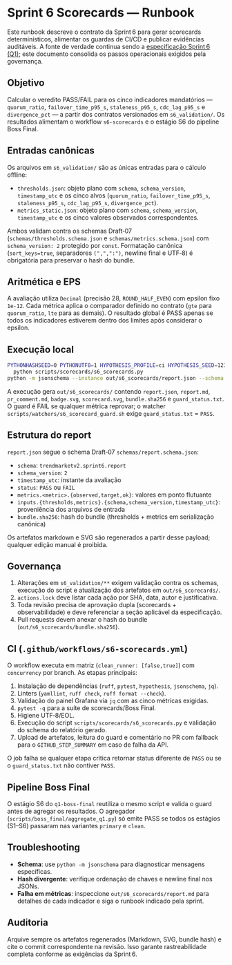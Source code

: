 # Sprint 6 Scorecards — Runbook

Este runbook descreve o contrato da Sprint 6 para gerar scorecards determinísticos,
alimentar os guardas de CI/CD e publicar evidências auditáveis. A fonte de verdade
continua sendo a [especificação Sprint 6 (Q1)](../DNA/quarters/Q1/Sprint%206%20(Q1).md);
este documento consolida os passos operacionais exigidos pela governança.

## Objetivo

Calcular o veredito PASS/FAIL para os cinco indicadores mandatórios — `quorum_ratio`,
`failover_time_p95_s`, `staleness_p95_s`, `cdc_lag_p95_s` e `divergence_pct` — a
partir dos contratos versionados em `s6_validation/`. Os resultados alimentam o
workflow `s6-scorecards` e o estágio S6 do pipeline Boss Final.

## Entradas canônicas

Os arquivos em `s6_validation/` são as únicas entradas para o cálculo offline:

- `thresholds.json`: objeto plano com `schema`, `schema_version`, `timestamp_utc`
  e os cinco alvos (`quorum_ratio`, `failover_time_p95_s`, `staleness_p95_s`,
  `cdc_lag_p95_s`, `divergence_pct`).
- `metrics_static.json`: objeto plano com `schema`, `schema_version`,
  `timestamp_utc` e os cinco valores observados correspondentes.

Ambos validam contra os schemas Draft‑07 (`schemas/thresholds.schema.json` e
`schemas/metrics.schema.json`) com `schema_version: 2` protegido por `const`.
Formatação canônica (`sort_keys=true`, separadores `(",",":")`, newline final e
UTF‑8) é obrigatória para preservar o hash do bundle.

## Aritmética e EPS

A avaliação utiliza `Decimal` (precisão 28, `ROUND_HALF_EVEN`) com epsilon fixo
`1e-12`. Cada métrica aplica o comparador definido no contrato (`gte` para
`quorum_ratio`, `lte` para as demais). O resultado global é PASS apenas se todos
os indicadores estiverem dentro dos limites após considerar o epsilon.

## Execução local

```bash
PYTHONHASHSEED=0 PYTHONUTF8=1 HYPOTHESIS_PROFILE=ci HYPOTHESIS_SEED=12345 \
  python scripts/scorecards/s6_scorecards.py
python -m jsonschema --instance out/s6_scorecards/report.json --schema schemas/report.schema.json
```

A execução gera `out/s6_scorecards/` contendo `report.json`, `report.md`,
`pr_comment.md`, `badge.svg`, `scorecard.svg`, `bundle.sha256` e `guard_status.txt`.
O guard é FAIL se qualquer métrica reprovar; o watcher `scripts/watchers/s6_scorecard_guard.sh`
exige `guard_status.txt` = `PASS`.

## Estrutura do report

`report.json` segue o schema Draft‑07 `schemas/report.schema.json`:

- `schema`: `trendmarketv2.sprint6.report`
- `schema_version`: `2`
- `timestamp_utc`: instante da avaliação
- `status`: `PASS` ou `FAIL`
- `metrics.<metric>.{observed,target,ok}`: valores em ponto flutuante
- `inputs.{thresholds,metrics}.{schema,schema_version,timestamp_utc}`:
  proveniência dos arquivos de entrada
- `bundle.sha256`: hash do bundle (thresholds + metrics em serialização canônica)

Os artefatos markdown e SVG são regenerados a partir desse payload; qualquer
edição manual é proibida.

## Governança

1. Alterações em `s6_validation/**` exigem validação contra os schemas, execução
   do script e atualização dos artefatos em `out/s6_scorecards/`.
2. `actions.lock` deve listar cada ação por SHA, data, autor e justificativa.
3. Toda revisão precisa de aprovação dupla (scorecards + observabilidade) e deve
   referenciar a seção aplicável da especificação.
4. Pull requests devem anexar o hash do bundle (`out/s6_scorecards/bundle.sha256`).

## CI (`.github/workflows/s6-scorecards.yml`)

O workflow executa em matriz (`clean_runner: [false,true]`) com `concurrency`
por branch. As etapas principais:

1. Instalação de dependências (`ruff`, `pytest`, `hypothesis`, `jsonschema`, `jq`).
2. Linters (`yamllint`, `ruff check`, `ruff format --check`).
3. Validação do painel Grafana via `jq` com as cinco métricas exigidas.
4. `pytest -q` para a suíte de scorecards/Boss Final.
5. Higiene UTF‑8/EOL.
6. Execução do script `scripts/scorecards/s6_scorecards.py` e validação do schema
do relatório gerado.
7. Upload de artefatos, leitura do guard e comentário no PR com fallback para o
   `GITHUB_STEP_SUMMARY` em caso de falha da API.

O job falha se qualquer etapa crítica retornar status diferente de `PASS` ou se o
`guard_status.txt` não contiver `PASS`.

## Pipeline Boss Final

O estágio S6 do `q1-boss-final` reutiliza o mesmo script e valida o guard antes de
agregar os resultados. O agregador (`scripts/boss_final/aggregate_q1.py`) só emite
PASS se todos os estágios (S1–S6) passaram nas variantes `primary` e `clean`.

## Troubleshooting

- **Schema**: use `python -m jsonschema` para diagnosticar mensagens específicas.
- **Hash divergente**: verifique ordenação de chaves e newline final nos JSONs.
- **Falha em métricas**: inspeccione `out/s6_scorecards/report.md` para detalhes
  de cada indicador e siga o runbook indicado pela sprint.

## Auditoria

Arquive sempre os artefatos regenerados (Markdown, SVG, bundle hash) e cite o
commit correspondente na revisão. Isso garante rastreabilidade completa conforme
as exigências da Sprint 6.
